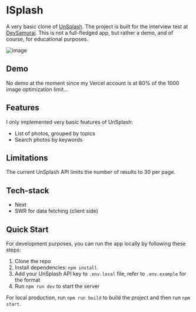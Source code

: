 # ISplash

A very basic clone of [UnSplash](https://unsplash.com/). The project is built for the interview test at [DevSamurai](https://devsamurai.vn/). This is not a full-fledged app, but rather a demo, and of course, for educational purposes.

![image](https://github.com/nhthieu/isplash/assets/74890715/96ac0fe6-db2d-4b7f-aceb-5a4f754d94e8)

## Demo

No demo at the moment since my Vercel account is at 80% of the 1000 image optimization limit...

## Features

I only implemented very basic features of UnSplash:

- List of photos, grouped by topics
- Search photos by keywords

## Limitations

The current UnSplash API limits the number of results to 30 per page.

## Tech-stack

- Next
- SWR for data fetching (client side)

## Quick Start

For development purposes, you can run the app locally by following these steps:

1. Clone the repo
2. Install dependencies: `npm install`
3. Add your UnSplash API key to `.env.local` file, refer to `.env.example` for the format
4. Run `npm run dev` to start the server

For local production, run `npm run build` to build the project and then run `npm start`.
